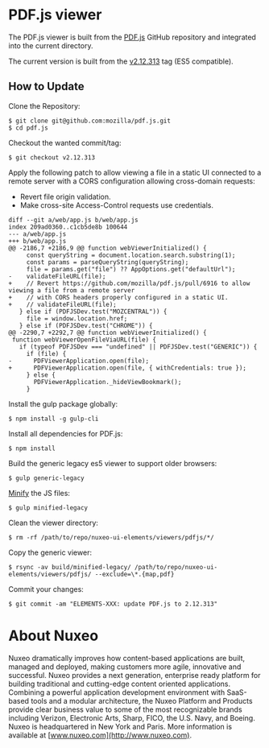 # PDF.js viewer

The PDF.js viewer is built from the [PDF.js](https://github.com/mozilla/pdf.js/) GitHub repository and integrated into the current directory.

The current version is built from the [v2.12.313](https://github.com/mozilla/pdf.js/releases/tag/v2.12.313) tag (ES5 compatible).

## How to Update

Clone the Repository:

    $ git clone git@github.com:mozilla/pdf.js.git
    $ cd pdf.js

Checkout the wanted commit/tag:

    $ git checkout v2.12.313

Apply the following patch to allow viewing a file in a static UI connected to a remote server with a CORS configuration allowing cross-domain requests:
- Revert file origin validation.
- Make cross-site Access-Control requests use credentials.

```
diff --git a/web/app.js b/web/app.js
index 209ad0360..c1cb5de8b 100644
--- a/web/app.js
+++ b/web/app.js
@@ -2186,7 +2186,9 @@ function webViewerInitialized() {
     const queryString = document.location.search.substring(1);
     const params = parseQueryString(queryString);
     file = params.get("file") ?? AppOptions.get("defaultUrl");
-    validateFileURL(file);
+    // Revert https://github.com/mozilla/pdf.js/pull/6916 to allow viewing a file from a remote server
+    // with CORS headers properly configured in a static UI.
+    // validateFileURL(file);
   } else if (PDFJSDev.test("MOZCENTRAL")) {
     file = window.location.href;
   } else if (PDFJSDev.test("CHROME")) {
@@ -2290,7 +2292,7 @@ function webViewerInitialized() {
 function webViewerOpenFileViaURL(file) {
   if (typeof PDFJSDev === "undefined" || PDFJSDev.test("GENERIC")) {
     if (file) {
-      PDFViewerApplication.open(file);
+      PDFViewerApplication.open(file, { withCredentials: true });
     } else {
       PDFViewerApplication._hideViewBookmark();
     }
```

Install the gulp package globally:

    $ npm install -g gulp-cli

Install all dependencies for PDF.js:

    $ npm install

Build the generic legacy es5 viewer to support older browsers:

    $ gulp generic-legacy

[Minify](https://github.com/mozilla/pdf.js/wiki/Frequently-Asked-Questions#minified) the JS files:

    $ gulp minified-legacy

Clean the viewer directory:

    $ rm -rf /path/to/repo/nuxeo-ui-elements/viewers/pdfjs/*/

Copy the generic viewer:

    $ rsync -av build/minified-legacy/ /path/to/repo/nuxeo-ui-elements/viewers/pdfjs/ --exclude=\*.{map,pdf}

Commit your changes:

    $ git commit -am "ELEMENTS-XXX: update PDF.js to 2.12.313"

# About Nuxeo

Nuxeo dramatically improves how content-based applications are built, managed and deployed, making customers more agile, innovative and successful. Nuxeo provides a next generation, enterprise ready platform for building traditional and cutting-edge content oriented applications. Combining a powerful application development environment with SaaS-based tools and a modular architecture, the Nuxeo Platform and Products provide clear business value to some of the most recognizable brands including Verizon, Electronic Arts, Sharp, FICO, the U.S. Navy, and Boeing. Nuxeo is headquartered in New York and Paris. More information is available at [www.nuxeo.com](http://www.nuxeo.com).
